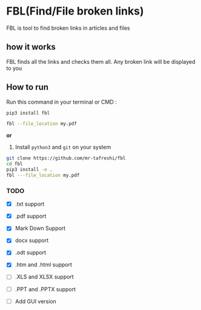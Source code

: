 # FBL(Find/File broken links)

FBL is tool to find broken links in articles and files



## how it works

FBL finds all the links and checks them all. Any broken link will be displayed to you



## How to run

Run this command in your terminal or CMD :

```bash 
pip3 install fbl

fbl --file_location my.pdf
```

**or**

1. Install `python3` and `git` on your system

```bash
git clone https://github.com/mr-tafreshi/fbl
cd fbl
pip3 install -e . 
fbl ---file_location my.pdf
```



### TODO

- [x] .txt support

- [x] .pdf support
- [x] Mark Down Support
- [x] docx support
- [x] .odt support
- [x] .htm and .html support
- [ ] .XLS and XLSX support
- [ ] .PPT and .PPTX support
- [ ] Add GUI version

